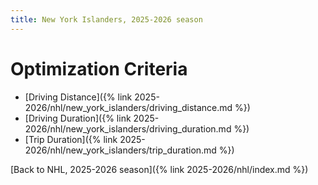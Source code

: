 ```yaml
---
title: New York Islanders, 2025-2026 season
---
```


# Optimization Criteria
- [Driving Distance]({% link 2025-2026/nhl/new_york_islanders/driving_distance.md %})
- [Driving Duration]({% link 2025-2026/nhl/new_york_islanders/driving_duration.md %})
- [Trip Duration]({% link 2025-2026/nhl/new_york_islanders/trip_duration.md %})

[Back to NHL, 2025-2026 season]({% link 2025-2026/nhl/index.md %})
